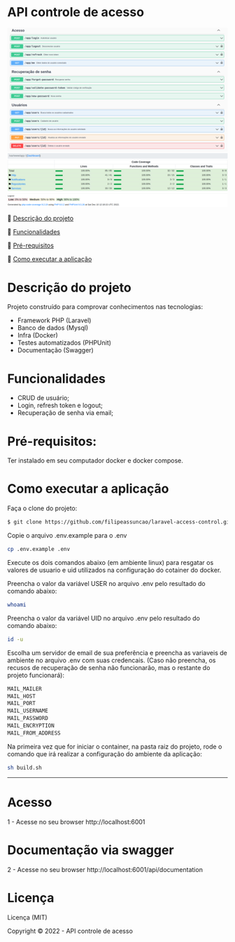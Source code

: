 # API controle de acesso

<p align="center">
  <img src="public/img/access-control.png">
  <img src="public/img/coverage.png">
</p>

:small_blue_diamond: [Descrição do projeto](#descrição-do-projeto)

:small_blue_diamond: [Funcionalidades](#funcionalidades)

:small_blue_diamond: [Pré-requisitos](#pré-requisitos)

:small_blue_diamond: [Como executar a aplicação](#como-executar-a-aplicação)

# Descrição do projeto

Projeto construído para comprovar conhecimentos nas tecnologias:

- Framework PHP (Laravel)
- Banco de dados (Mysql)
- Infra (Docker)
- Testes automatizados (PHPUnit)
- Documentação (Swagger)

# Funcionalidades

- CRUD de usuário;
- Login, refresh token e logout;
- Recuperação de senha via email;

# Pré-requisitos:

Ter instalado em seu computador docker e docker compose.

# Como executar a aplicação
Faça o clone do projeto:
```bash
$ git clone https://github.com/filipeassuncao/laravel-access-control.git
```
Copie o arquivo .env.example para o .env
```bash
cp .env.example .env
```

Execute os dois comandos abaixo (em ambiente linux) para resgatar os valores de usuario e uid utilizados na configuração do cotainer do docker.

Preencha o valor da variável USER no arquivo .env pelo resultado do comando abaixo:
```bash
whoami
```
Preencha o valor da variável UID no arquivo .env pelo resultado do comando abaixo:
```bash
id -u
```
Escolha um servidor de email de sua preferência e preencha as variaveis de ambiente no arquivo .env com suas credencais. (Caso não preencha, os recusos de recuperação de senha não funcionarão, mas o restante do projeto funcionará):

```bash
MAIL_MAILER
MAIL_HOST
MAIL_PORT
MAIL_USERNAME
MAIL_PASSWORD
MAIL_ENCRYPTION
MAIL_FROM_ADDRESS
```
 Na primeira vez que for iniciar o container, na pasta raiz do projeto, rode o comando que irá realizar a configuração do ambiente da aplicação:

```bash
sh build.sh
```

---

# Acesso

1 - Acesse no seu browser http://localhost:6001

#  Documentação via swagger

2 - Acesse no seu browser http://localhost:6001/api/documentation

# Licença 

Licença (MIT)

Copyright :copyright: 2022 - API controle de acesso
